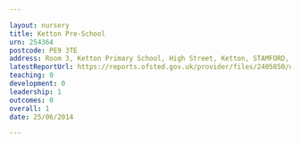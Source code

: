 ```yaml
---

layout: nursery
title: Ketton Pre-School
urn: 254364
postcode: PE9 3TE
address: Room 3, Ketton Primary School, High Street, Ketton, STAMFORD, Lincolnshire, PE9 3TE
latestReportUrl: https://reports.ofsted.gov.uk/provider/files/2405850/urn/254364.pdf
teaching: 0
development: 0
leadership: 1
outcomes: 0
overall: 1
date: 25/06/2014

---
```

